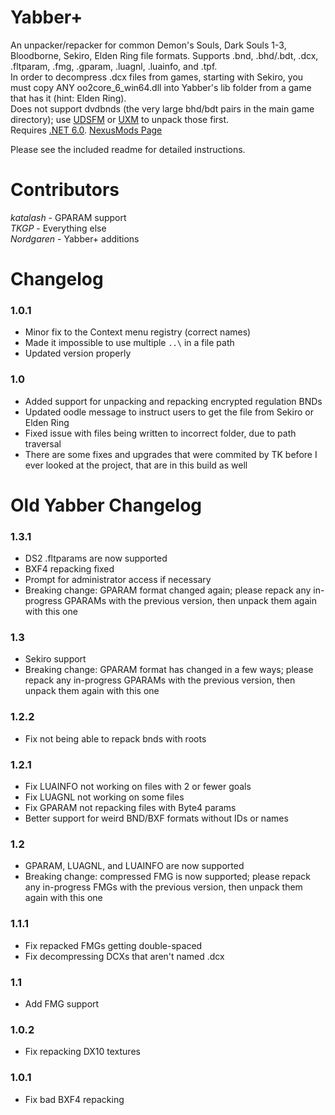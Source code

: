 # Yabber+
An unpacker/repacker for common Demon's Souls, Dark Souls 1-3, Bloodborne, Sekiro, Elden Ring file formats. Supports .bnd, .bhd/.bdt, .dcx, .fltparam, .fmg, .gparam, .luagnl, .luainfo, and .tpf.  
In order to decompress .dcx files from games, starting with Sekiro, you must copy ANY oo2core_6_win64.dll into Yabber's lib folder from a game that has it (hint: Elden Ring).   
Does not support dvdbnds (the very large bhd/bdt pairs in the main game directory); use [UDSFM](https://www.nexusmods.com/darksouls/mods/1304) or [UXM](https://www.nexusmods.com/sekiro/mods/26) to unpack those first.  
Requires [.NET 6.0](https://aka.ms/dotnet/6.0/windowsdesktop-runtime-win-x64.exe). 
[NexusMods Page](https://www.nexusmods.com/sekiro/mods/42)  

Please see the included readme for detailed instructions.  

# Contributors
*katalash* - GPARAM support  
*TKGP* - Everything else  
*Nordgaren* - Yabber+ additions  

# Changelog
### 1.0.1 
* Minor fix to the Context menu registry (correct names)  
* Made it impossible to use multiple `..\` in a file path
* Updated version properly  

### 1.0  
* Added support for unpacking and repacking encrypted regulation BNDs  
* Updated oodle message to instruct users to get the file from Sekiro or Elden Ring  
* Fixed issue with files being written to incorrect folder, due to path traversal  
* There are some fixes and upgrades that were commited by TK before I ever looked at the project, that are in this build as well  

# Old Yabber Changelog
### 1.3.1
* DS2 .fltparams are now supported
* BXF4 repacking fixed
* Prompt for administrator access if necessary
* Breaking change: GPARAM format changed again; please repack any in-progress GPARAMs with the previous version, then unpack them again with this one

### 1.3
* Sekiro support
* Breaking change: GPARAM format has changed in a few ways; please repack any in-progress GPARAMs with the previous version, then unpack them again with this one

### 1.2.2
* Fix not being able to repack bnds with roots

### 1.2.1
* Fix LUAINFO not working on files with 2 or fewer goals
* Fix LUAGNL not working on some files
* Fix GPARAM not repacking files with Byte4 params
* Better support for weird BND/BXF formats without IDs or names

### 1.2
* GPARAM, LUAGNL, and LUAINFO are now supported
* Breaking change: compressed FMG is now supported; please repack any in-progress FMGs with the previous version, then unpack them again with this one

### 1.1.1
* Fix repacked FMGs getting double-spaced
* Fix decompressing DCXs that aren't named .dcx

### 1.1
* Add FMG support

### 1.0.2
* Fix repacking DX10 textures

### 1.0.1
* Fix bad BXF4 repacking